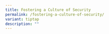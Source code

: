 ```yaml
---
title: Fostering a Culture of Security
permalink: /fostering-a-culture-of-security/
variant: tiptap
description: ""
---
```


